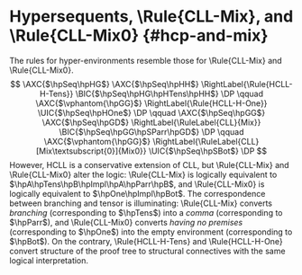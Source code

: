 # Hypersequents, \Rule{CLL-Mix}, and \Rule{CLL-Mix0} {#hcp-and-mix}

The rules for hyper-environments resemble those for \Rule{CLL-Mix} and \Rule{CLL-Mix0}.
$$
  \AXC{$\hpSeq\hpHG$}
  \AXC{$\hpSeq\hpHH$}
  \RightLabel{\Rule{HCLL-H-Tens}}
  \BIC{$\hpSeq\hpHG\hpHTens\hpHH$}
  \DP
  \qquad
  \AXC{$\vphantom{\hpGG}$}
  \RightLabel{\Rule{HCLL-H-One}}
  \UIC{$\hpSeq\hpHOne$}
  \DP
  \qquad
  \AXC{$\hpSeq\hpGG$}
  \AXC{$\hpSeq\hpGD$}
  \RightLabel{\RuleLabel{CLL}{Mix}}
  \BIC{$\hpSeq\hpGG\hpSParr\hpGD$}
  \DP
  \qquad
  \AXC{$\vphantom{\hpGG}$}
  \RightLabel{\RuleLabel{CLL}[Mix\textsubscript{0}]{Mix0}}
  \UIC{$\hpSeq\hpSBot$}
  \DP
$$
However, HCLL is a conservative extension of CLL, but \Rule{CLL-Mix} and \Rule{CLL-Mix0} alter the logic:
\Rule{CLL-Mix} is logically equivalent to $\hpA\hpTens\hpB\hpImpl\hpA\hpParr\hpB$, and \Rule{CLL-Mix0} is logically equivalent to $\hpOne\hpImpl\hpBot$.
The correspondence between branching and tensor is illuminating:
\Rule{CLL-Mix} converts *branching* (corresponding to $\hpTens$) into a *comma* (corresponding to $\hpParr$), and \Rule{CLL-Mix0} converts *having no premises* (corresponding to $\hpOne$) into the empty environment (corresponding to $\hpBot$).
On the contrary, \Rule{HCLL-H-Tens} and \Rule{HCLL-H-One} convert structure of the proof tree to structural connectives with the same logical interpretation.
